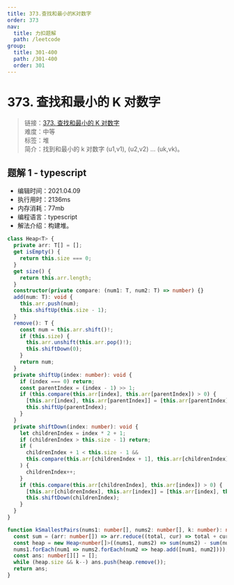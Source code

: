 ```yaml
---
title: 373.查找和最小的K对数字
order: 373
nav:
  title: 力扣题解
  path: /leetcode
group:
  title: 301-400
  path: /301-400
  order: 301
---
```


# 373. 查找和最小的 K 对数字

> 链接：[373. 查找和最小的 K 对数字](https://leetcode-cn.com/problems/find-k-pairs-with-smallest-sums/)  
> 难度：中等  
> 标签：堆  
> 简介：找到和最小的 k 对数字 (u1,v1), (u2,v2) ... (uk,vk)。

## 题解 1 - typescript

- 编辑时间：2021.04.09
- 执行用时：2136ms
- 内存消耗：77mb
- 编程语言：typescript
- 解法介绍：构建堆。

```typescript
class Heap<T> {
  private arr: T[] = [];
  get isEmpty() {
    return this.size === 0;
  }
  get size() {
    return this.arr.length;
  }
  constructor(private compare: (num1: T, num2: T) => number) {}
  add(num: T): void {
    this.arr.push(num);
    this.shiftUp(this.size - 1);
  }
  remove(): T {
    const num = this.arr.shift()!;
    if (this.size) {
      this.arr.unshift(this.arr.pop()!);
      this.shiftDown(0);
    }
    return num;
  }
  private shiftUp(index: number): void {
    if (index === 0) return;
    const parentIndex = (index - 1) >> 1;
    if (this.compare(this.arr[index], this.arr[parentIndex]) > 0) {
      [this.arr[index], this.arr[parentIndex]] = [this.arr[parentIndex], this.arr[index]];
      this.shiftUp(parentIndex);
    }
  }
  private shiftDown(index: number): void {
    let childrenIndex = index * 2 + 1;
    if (childrenIndex > this.size - 1) return;
    if (
      childrenIndex + 1 < this.size - 1 &&
      this.compare(this.arr[childrenIndex + 1], this.arr[childrenIndex]) > 0
    ) {
      childrenIndex++;
    }
    if (this.compare(this.arr[childrenIndex], this.arr[index]) > 0) {
      [this.arr[childrenIndex], this.arr[index]] = [this.arr[index], this.arr[childrenIndex]];
      this.shiftDown(childrenIndex);
    }
  }
}

function kSmallestPairs(nums1: number[], nums2: number[], k: number): number[][] {
  const sum = (arr: number[]) => arr.reduce((total, cur) => total + cur, 0);
  const heap = new Heap<number[]>((nums1, nums2) => sum(nums2) - sum(nums1));
  nums1.forEach(num1 => nums2.forEach(num2 => heap.add([num1, num2])));
  const ans: number[][] = [];
  while (heap.size && k--) ans.push(heap.remove());
  return ans;
}
```
